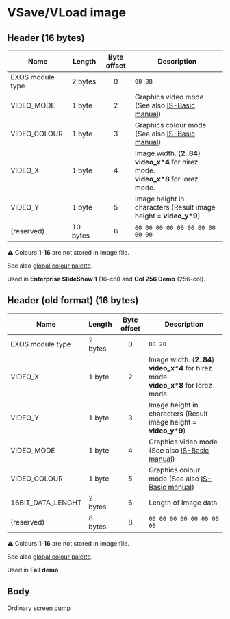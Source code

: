 # VSave/VLoad image

## Header (16 bytes)

| Name             | Length   | Byte offset | Description                                                                                                |
| ---------------- | -------- |:-----------:| ---------------------------------------------------------------------------------------------------------- |
| EXOS module type | 2 bytes  |      0      | `00 0B`                                                                                                    |
| VIDEO_MODE       | 1 byte   |      2      | Graphics video mode (See also [IS-Basic manual](../../is-basic/man_vo-video-mode.md))                      |
| VIDEO_COLOUR     | 1 byte   |      3      | Graphics colour mode (See also [IS-Basic manual](../../is-basic/man_vo-video-col.md))                      |
| VIDEO_X          | 1 byte   |      4      | Image width. (**2**..**84**)</br>**video_x**\***4** for hirez mode.</br>**video_x**\***8** for lorez mode. |
| VIDEO_Y          | 1 byte   |      5      | Image height in characters (Result image height = **video_y**\***9**)                                      |
| (reserved)       | 10 bytes |      6      | `00 00 00 00 00 00 00 00 00 00`                                                                            |

⚠ Colours **1**-**16** are not stored in image file.

See also [global colour palette](http://ep.lgb.hu/colors.html).

Used in **Enterprise SlideShow 1** (16-col) and **Col 256 Demo** (256-col).

## Header (old format) (16 bytes)

| Name              | Length  | Byte offset | Description                                                                                                |
| ----------------- | ------- |:-----------:| ---------------------------------------------------------------------------------------------------------- |
| EXOS module type  | 2 bytes |      0      | `00 20`                                                                                                    |
| VIDEO_X           | 1 byte  |      2      | Image width. (**2**..**84**)</br>**video_x**\***4** for hirez mode.</br>**video_x**\***8** for lorez mode. |
| VIDEO_Y           | 1 byte  |      3      | Image height in characters (Result image height = **video_y**\***9**)                                      |
| VIDEO_MODE        | 1 byte  |      4      | Graphics video mode (See also [IS-Basic manual](../../is-basic/man_vo-video-mode.md))                      |
| VIDEO_COLOUR      | 1 byte  |      5      | Graphics colour mode (See also [IS-Basic manual](../../is-basic/man_vo-video-col.md))                      |
| 16BIT_DATA_LENGHT | 2 bytes |      6      | Length of image data                                                                                  |
| (reserved)        | 8 bytes |      8      | `00 00 00 00 00 00 00 00`                                                                                  |

⚠ Colours **1**-**16** are not stored in image file.

See also [global colour palette](http://ep.lgb.hu/colors.html).

Used in **Fall demo**

## Body

Ordinary [screen dump](fmt_img-screen.md)

